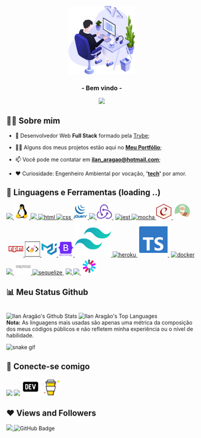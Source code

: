 <p align="center">
  <img width="35%" height="auto" src="img/illustration.png">
</p>

<h3 align="center">- Bem vindo -</h3>
<div align="center">
  <a href="https://ilanaragao.github.io/">
  <img src="https://readme-typing-svg.herokuapp.com?font=comfortaa&color=016EEA&size=22&lines=Eu%20sou%20o%20Ilan%20Aragão&center=true&width=300&height=55" />
  </a>
</div>

## 🙋‍♂️ Sobre mim

- 🌱 Desenvolvedor Web **Full Stack** formado pela [Trybe](https://www.betrybe.com/);

- 👨‍💻 Alguns dos meus projetos estão aqui no **[Meu Portfólio](https://ilanaragao.github.io/)**;

- 📫 Você pode me contatar em **ilan_aragao@hotmail.com**;

- ❤️ Curiosidade: Engenheiro Ambiental por vocação, **'<ins>tech</ins>'** por amor.

## 🚀 Linguagens e Ferramentas (loading ..)

<p align="left">
    <a href="https://git-scm.com/" target="_blank"> <img src="https://img.icons8.com/color/48/000000/git.png"/> </a>
    <a href="https://www.linux.org/" target="_blank"> <img src="https://raw.githubusercontent.com/devicons/devicon/master/icons/linux/linux-original.svg" alt="linux" width="40" height="40"/> </a>
    <a href="https://developer.mozilla.org/en-US/docs/Web/JavaScript" target="_blank"> <img src="https://img.icons8.com/color/48/000000/javascript.png"/> </a>
    <a href="https://www.w3.org/html/" target="_blank"> <img src="https://camo.githubusercontent.com/89a4f052af35af3ae91139b0da6496483e00d4fb645589fc4d26cf95b42f8454/68747470733a2f2f63646e2e6a7364656c6976722e6e65742f67682f64657669636f6e732f64657669636f6e2f69636f6e732f68746d6c352f68746d6c352d706c61696e2d776f72646d61726b2e737667" alt="html" width="40" height="50"/> </a> 
    <a href="https://www.w3schools.com/css/" target="_blank"> <img src="https://camo.githubusercontent.com/b3ce9472d369cacc72c37b7be98298b051836c138eada89587178fbd41939043/68747470733a2f2f63646e2e6a7364656c6976722e6e65742f67682f64657669636f6e732f64657669636f6e2f69636f6e732f637373332f637373332d706c61696e2d776f72646d61726b2e737667" alt="css" width="40" height="50"/> </a>
    <a href="https://jquery.com/" target="_blank"> <img src="https://raw.githubusercontent.com/devicons/devicon/master/icons/jquery/jquery-plain-wordmark.svg" alt="jquery" width="40" height="40"/> </a>
    <a href="https://reactjs.org/" target="_blank"> <img src="https://img.icons8.com/color/48/000000/react-native.png"/> </a>
    <a href="https://redux.js.org" target="_blank"> <img src="https://raw.githubusercontent.com/devicons/devicon/master/icons/redux/redux-original.svg" alt="redux" width="40" height="40"/> </a>
    <a style="padding-left:5px;" href="https://jestjs.io" target="_blank"> <img src="https://www.vectorlogo.zone/logos/jestjsio/jestjsio-icon.svg" alt="jest" width="40" height="40"/> </a>
    <a href="https://mochajs.org" target="_blank"> <img src="https://www.vectorlogo.zone/logos/mochajs/mochajs-icon.svg" alt="mocha" width="40" height="40"/> </a>
    <a href="https://www.chaijs.com/" target="_blank"> <img src="img/chai-seeklogo.com.svg" alt="chai" width="40" height="40"/> </a>
    <a style="padding-left:5px;" href="https://sinonjs.org/" target="_blank"> <img src="img/sinon.png" alt="sinon" width="40" height="40"/> </a>
    <a style="padding-left:5px;" href="https://www.npmjs.com/" target="_blank"> <img src="https://raw.githubusercontent.com/devicons/devicon/master/icons/npm/npm-original-wordmark.svg" alt="npm" width="40" height="40"/> </a>
    <a href="https://styled-components.com/" target="_blank"> <img src="img/1_7jRD5QhgARucFKvRHFxpOg.png" alt="styled-components" width="40" height="40"/> </a>
    <a href="https://mui.com/pt/" target="_blank"> <img src="https://raw.githubusercontent.com/devicons/devicon/master/icons/materialui/materialui-original.svg" alt="material ui" width="40" height="40"/> </a>
    <a href="https://getbootstrap.com" target="_blank"> <img src="https://raw.githubusercontent.com/devicons/devicon/master/icons/bootstrap/bootstrap-plain-wordmark.svg" alt="bootstrap" width="40" height="40"/> </a>
    <a href="https://tailwindcss.com/" target="_blank"> <img src="img/tailwind-css.svg" alt="tailwind"/> </a>
    <a href="https://www.heroku.com/" target="_blank"> <img src="https://www.vectorlogo.zone/logos/heroku/heroku-icon.svg" alt="heroku" width="35" height="40"/> </a>
    <a href="https://www.typescriptlang.org/" target="_blank"> <img src="img/typescript.svg" alt="typescript"/> </a>
    <a style="padding-left:5px; padding-right:3px;" href="https://www.docker.com/" target="_blank"> <img src="https://camo.githubusercontent.com/240d9f9177236e5fd117a33e31e5b77b5fece5f03410fe10f5c7835937fb3506/68747470733a2f2f63646e2e6a7364656c6976722e6e65742f67682f64657669636f6e732f64657669636f6e2f69636f6e732f646f636b65722f646f636b65722d706c61696e2d776f72646d61726b2e737667" alt="docker" width="40" height="45"/>
    <a href="https://nodejs.org" target="_blank"> <img src="https://img.icons8.com/color/48/000000/nodejs.png"/> </a>
    <a style="padding-left:5px;" href="https://expressjs.com" target="_blank"> <img src="https://raw.githubusercontent.com/devicons/devicon/master/icons/express/express-original-wordmark.svg" alt="express" width="40" height="40"/> </a>
    <a href="https://sequelize.org/" target="_blank"> <img src="https://cdn.jsdelivr.net/gh/devicons/devicon/icons/sequelize/sequelize-original.svg" alt="sequelize" width="40" height="40"/> </a>
    <a style="padding-left:5px;" href="https://www.mysql.com/" target="_blank"> <img src="https://img.icons8.com/fluent/50/000000/mysql-logo.png"/> </a>
    <a href="https://www.mongodb.com/" target="_blank"> <img src="https://img.icons8.com/color/44/000000/mongodb.png"/> </a>
    <a href="https://jwt.io/" target="_blank"> <img src="img/icons8-json-web-token-44.png" alt="jwt"/> </a>
</p>

## 📊 Meu Status Github

  <br/>
    <img alt="Ilan Aragão's Github Stats" src="https://github-readme-stats.vercel.app/api?username=ilanaragao&theme=blueberry&show_icons=true" /></a>
  <img alt="Ilan Aragão's Top Languages" src="https://github-readme-stats.vercel.app/api/top-langs/?username=ilanaragao&layout=compact&theme=blueberry" /></a>
  <br/>
  <b>Nota:</b> As linguagens mais usadas são apenas uma métrica da composição dos meus códigos públicos e não refletem minha experiência ou o nível de habilidade.

<br/>

![snake gif](https://github.com/ilanaragao/ilanaragao/blob/output/github-contribution-grid-snake.gif)

## 🔎 Conecte-se comigo

<p align="left">

<a href = "https://www.linkedin.com/in/ilanaragao/" target="_blank"><img src="https://img.icons8.com/fluent/48/000000/linkedin.png"/></a>
<a href = "https://www.instagram.com/ilanaragao/" target="_blank"><img src="https://img.icons8.com/fluent/48/000000/instagram-new.png"/></a>
<a href = "https://dev.to/ilanaragao" target="_blank"><img src="img/dev_to_icon_136699.png"/></a>
<a href = "https://www.buymeacoffee.com/ilanaragao" target="_blank"><img src="img/buymeacoffee_logo_icon_170431.png"/></a>

</p>

## ❤ Views and Followers

<a href="https://github.com/Meghna-DAS/github-profile-views-counter" >
    <img src="https://komarev.com/ghpvc/?username=ilanaragao">
</a>
<img src="https://img.shields.io/github/followers/ilanaragao?label=Followers&style=social" alt="GitHub Badge"></a>
